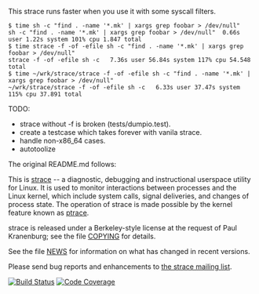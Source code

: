 This strace runs faster when you use it with some syscall filters.

    $ time sh -c "find . -name '*.mk' | xargs grep foobar > /dev/null"
    sh -c "find . -name '*.mk' | xargs grep foobar > /dev/null"  0.66s user 1.22s system 101% cpu 1.847 total
    $ time strace -f -of -efile sh -c "find . -name '*.mk' | xargs grep foobar > /dev/null"
    strace -f -of -efile sh -c   7.36s user 56.84s system 117% cpu 54.548 total
    $ time ~/wrk/strace/strace -f -of -efile sh -c "find . -name '*.mk' | xargs grep foobar > /dev/null"
    ~/wrk/strace/strace -f -of -efile sh -c   6.33s user 37.47s system 115% cpu 37.891 total

TODO:

* strace without -f is broken (tests/dumpio.test).
* create a testcase which takes forever with vanila strace.
* handle non-x86_64 cases.
* autotoolize

The original README.md follows:

This is [strace](http://strace.io) -- a diagnostic, debugging and instructional userspace utility for Linux.  It is used to monitor interactions between processes and the Linux kernel, which include system calls, signal deliveries, and changes of process state.  The operation of strace is made possible by the kernel feature known as [ptrace](http://man7.org/linux/man-pages/man2/ptrace.2.html).

strace is released under a Berkeley-style license at the request of Paul Kranenburg; see the file [COPYING](https://raw.githubusercontent.com/strace/strace/master/COPYING) for details.

See the file [NEWS](https://raw.githubusercontent.com/strace/strace/master/NEWS) for information on what has changed in recent versions.

Please send bug reports and enhancements to [the strace mailing list](https://lists.sourceforge.net/lists/listinfo/strace-devel).

[![Build Status](https://travis-ci.org/strace/strace.svg?branch=master)](https://travis-ci.org/strace/strace) [![Code Coverage](https://codecov.io/github/strace/strace/coverage.svg?branch=master)](https://codecov.io/github/strace/strace?branch=master)
